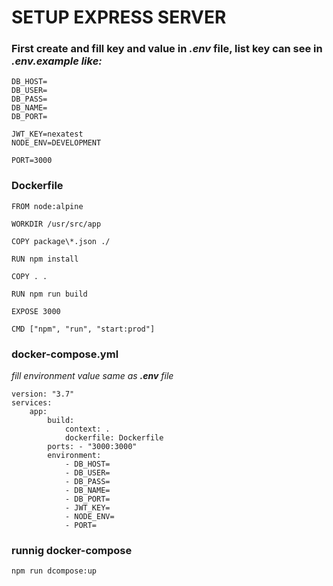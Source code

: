# SETUP EXPRESS SERVER

### First create and fill key and value in <i>.env</i> file, list key can see in <i>.env.example like:</i>
```
DB_HOST=
DB_USER=
DB_PASS=
DB_NAME=
DB_PORT=

JWT_KEY=nexatest
NODE_ENV=DEVELOPMENT

PORT=3000
```

### Dockerfile
```
FROM node:alpine

WORKDIR /usr/src/app

COPY package\*.json ./

RUN npm install

COPY . .

RUN npm run build

EXPOSE 3000

CMD ["npm", "run", "start:prod"]
```

### docker-compose.yml
<i>fill environment value same as <b>.env</b> file</i>
```
version: "3.7"
services:
    app:
        build:
            context: .
            dockerfile: Dockerfile
        ports: - "3000:3000"
        environment:
            - DB_HOST=
            - DB_USER=
            - DB_PASS=
            - DB_NAME=
            - DB_PORT=
            - JWT_KEY=
            - NODE_ENV=
            - PORT=
```


### runnig docker-compose
```
npm run dcompose:up
```
